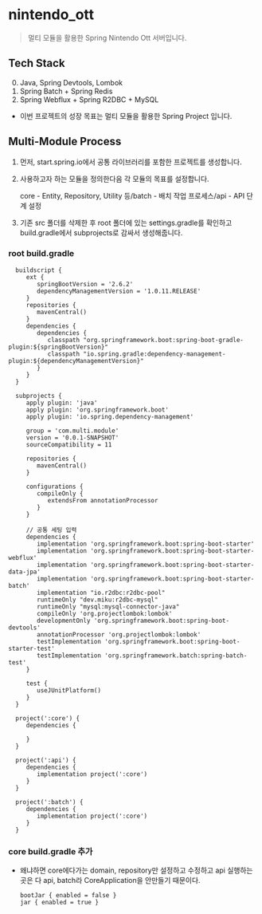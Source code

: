 # nintendo_ott

> 멀티 모듈을 활용한 Spring Nintendo Ott 서버입니다. 

## Tech Stack

0. Java, Spring Devtools, Lombok
1. Spring Batch + Spring Redis
2. Spring Webflux + Spring R2DBC + MySQL

- 이번 프로젝트의 성장 목표는 멀티 모듈을 활용한 Spring Project 입니다.

## Multi-Module Process

1. 먼저, start.spring.io에서 공통 라이브러리를 포함한 프로젝트를 생성합니다.
2. 사용하고자 하는 모듈을 정의한다음 각 모듈의 목표를 설정합니다. 
   
   core - Entity, Repository, Utility 등/batch - 배치 작업 프로세스/api - API 단계 설정

3. 기존 src 폴더를 삭제한 후 root 폴더에 있는 settings.gradle를 확인하고 build.gradle에서 subprojects로 감싸서 생성해줍니다. 

### root build.gradle

      buildscript {
         ext {
            springBootVersion = '2.6.2'
            dependencyManagementVersion = '1.0.11.RELEASE'
         }
         repositories {
            mavenCentral()
         }
         dependencies {
            dependencies {
               classpath "org.springframework.boot:spring-boot-gradle-plugin:${springBootVersion}"
               classpath "io.spring.gradle:dependency-management-plugin:${dependencyManagementVersion}"
            }
         }
      }

      subprojects {
         apply plugin: 'java'
         apply plugin: 'org.springframework.boot'
         apply plugin: 'io.spring.dependency-management'

         group = 'com.multi.module'
         version = '0.0.1-SNAPSHOT'
         sourceCompatibility = 11

         repositories {
            mavenCentral()
         }

         configurations {
            compileOnly {
               extendsFrom annotationProcessor
            }
         }

         // 공통 세팅 입력
         dependencies {
            implementation 'org.springframework.boot:spring-boot-starter'
            implementation 'org.springframework.boot:spring-boot-starter-webflux'
            implementation 'org.springframework.boot:spring-boot-starter-data-jpa'
            implementation 'org.springframework.boot:spring-boot-starter-batch'
            implementation "io.r2dbc:r2dbc-pool"
            runtimeOnly "dev.miku:r2dbc-mysql"
            runtimeOnly "mysql:mysql-connector-java"
            compileOnly 'org.projectlombok:lombok'
            developmentOnly 'org.springframework.boot:spring-boot-devtools'
            annotationProcessor 'org.projectlombok:lombok'
            testImplementation 'org.springframework.boot:spring-boot-starter-test'
            testImplementation 'org.springframework.batch:spring-batch-test'
         }

         test {
            useJUnitPlatform()
         }
      }

      project(':core') {
         dependencies {

         }
      }

      project(':api') {
         dependencies {
            implementation project(':core')
         }
      }

      project(':batch') {
         dependencies {
            implementation project(':core')
         }
      }

### core build.gradle 추가

- 왜냐하면 core에다가는 domain, repository만 설정하고 수정하고 api 실행하는 곳은 다 api, batch라 CoreApplication을 안만들기 때문이다.

      bootJar { enabled = false }
      jar { enabled = true }
